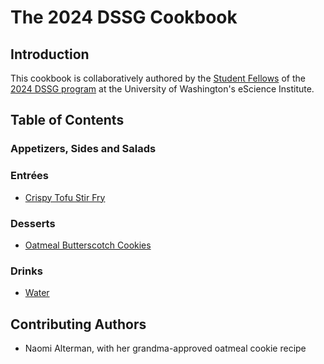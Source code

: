 # The 2024 DSSG Cookbook

## Introduction

This cookbook is collaboratively authored by the [Student Fellows](https://escience.washington.edu/using-data-science/data-science-for-social-good/participants/) of the [2024 DSSG program](https://escience.washington.edu/using-data-science/data-science-for-social-good/) at the University of Washington's eScience Institute.

## Table of Contents

### Appetizers, Sides and Salads

### Entrées
- [Crispy Tofu Stir Fry](Entrees/crispy-tofu-stir-fry.txt)
### Desserts
- [Oatmeal Butterscotch Cookies](Desserts/oatmeal-butterscotch-cookies.md)

### Drinks
- [Water](Drinks/water.md)

## Contributing Authors

- Naomi Alterman, with her grandma-approved oatmeal cookie recipe

